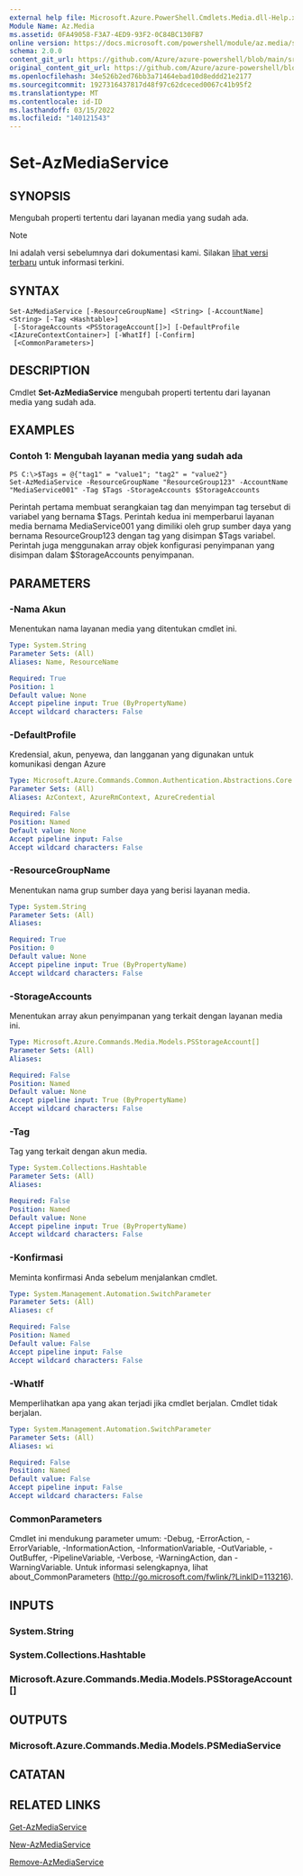 ```yaml
---
external help file: Microsoft.Azure.PowerShell.Cmdlets.Media.dll-Help.xml
Module Name: Az.Media
ms.assetid: 0FA49058-F3A7-4ED9-93F2-0C84BC130FB7
online version: https://docs.microsoft.com/powershell/module/az.media/set-azmediaservice
schema: 2.0.0
content_git_url: https://github.com/Azure/azure-powershell/blob/main/src/Media/Media/help/Set-AzMediaService.md
original_content_git_url: https://github.com/Azure/azure-powershell/blob/main/src/Media/Media/help/Set-AzMediaService.md
ms.openlocfilehash: 34e526b2ed76bb3a71464ebad10d8eddd21e2177
ms.sourcegitcommit: 1927316437817d48f97c62dceced0067c41b95f2
ms.translationtype: MT
ms.contentlocale: id-ID
ms.lasthandoff: 03/15/2022
ms.locfileid: "140121543"
---
```

# Set-AzMediaService

## SYNOPSIS
Mengubah properti tertentu dari layanan media yang sudah ada.

> [!NOTE]
>Ini adalah versi sebelumnya dari dokumentasi kami. Silakan [lihat versi terbaru](/powershell/module/az.media/set-azmediaservice) untuk informasi terkini.

## SYNTAX

```
Set-AzMediaService [-ResourceGroupName] <String> [-AccountName] <String> [-Tag <Hashtable>]
 [-StorageAccounts <PSStorageAccount[]>] [-DefaultProfile <IAzureContextContainer>] [-WhatIf] [-Confirm]
 [<CommonParameters>]
```

## DESCRIPTION
Cmdlet **Set-AzMediaService** mengubah properti tertentu dari layanan media yang sudah ada.

## EXAMPLES

### Contoh 1: Mengubah layanan media yang sudah ada
```
PS C:\>$Tags = @{"tag1" = "value1"; "tag2" = "value2"}
Set-AzMediaService -ResourceGroupName "ResourceGroup123" -AccountName "MediaService001" -Tag $Tags -StorageAccounts $StorageAccounts
```

Perintah pertama membuat serangkaian tag dan menyimpan tag tersebut di variabel yang bernama $Tags.
Perintah kedua ini memperbarui layanan media bernama MediaService001 yang dimiliki oleh grup sumber daya yang bernama ResourceGroup123 dengan tag yang disimpan $Tags variabel.
Perintah juga menggunakan array objek konfigurasi penyimpanan yang disimpan dalam $StorageAccounts penyimpanan.

## PARAMETERS

### -Nama Akun
Menentukan nama layanan media yang ditentukan cmdlet ini.

```yaml
Type: System.String
Parameter Sets: (All)
Aliases: Name, ResourceName

Required: True
Position: 1
Default value: None
Accept pipeline input: True (ByPropertyName)
Accept wildcard characters: False
```

### -DefaultProfile
Kredensial, akun, penyewa, dan langganan yang digunakan untuk komunikasi dengan Azure

```yaml
Type: Microsoft.Azure.Commands.Common.Authentication.Abstractions.Core.IAzureContextContainer
Parameter Sets: (All)
Aliases: AzContext, AzureRmContext, AzureCredential

Required: False
Position: Named
Default value: None
Accept pipeline input: False
Accept wildcard characters: False
```

### -ResourceGroupName
Menentukan nama grup sumber daya yang berisi layanan media.

```yaml
Type: System.String
Parameter Sets: (All)
Aliases:

Required: True
Position: 0
Default value: None
Accept pipeline input: True (ByPropertyName)
Accept wildcard characters: False
```

### -StorageAccounts
Menentukan array akun penyimpanan yang terkait dengan layanan media ini.

```yaml
Type: Microsoft.Azure.Commands.Media.Models.PSStorageAccount[]
Parameter Sets: (All)
Aliases:

Required: False
Position: Named
Default value: None
Accept pipeline input: True (ByPropertyName)
Accept wildcard characters: False
```

### -Tag
Tag yang terkait dengan akun media.

```yaml
Type: System.Collections.Hashtable
Parameter Sets: (All)
Aliases:

Required: False
Position: Named
Default value: None
Accept pipeline input: True (ByPropertyName)
Accept wildcard characters: False
```

### -Konfirmasi
Meminta konfirmasi Anda sebelum menjalankan cmdlet.

```yaml
Type: System.Management.Automation.SwitchParameter
Parameter Sets: (All)
Aliases: cf

Required: False
Position: Named
Default value: False
Accept pipeline input: False
Accept wildcard characters: False
```

### -WhatIf
Memperlihatkan apa yang akan terjadi jika cmdlet berjalan.
Cmdlet tidak berjalan.

```yaml
Type: System.Management.Automation.SwitchParameter
Parameter Sets: (All)
Aliases: wi

Required: False
Position: Named
Default value: False
Accept pipeline input: False
Accept wildcard characters: False
```

### CommonParameters
Cmdlet ini mendukung parameter umum: -Debug, -ErrorAction, -ErrorVariable, -InformationAction, -InformationVariable, -OutVariable, -OutBuffer, -PipelineVariable, -Verbose, -WarningAction, dan -WarningVariable. Untuk informasi selengkapnya, lihat about_CommonParameters (http://go.microsoft.com/fwlink/?LinkID=113216).

## INPUTS

### System.String

### System.Collections.Hashtable

### Microsoft.Azure.Commands.Media.Models.PSStorageAccount[]

## OUTPUTS

### Microsoft.Azure.Commands.Media.Models.PSMediaService

## CATATAN

## RELATED LINKS

[Get-AzMediaService](./Get-AzMediaService.md)

[New-AzMediaService](./New-AzMediaService.md)

[Remove-AzMediaService](./Remove-AzMediaService.md)


